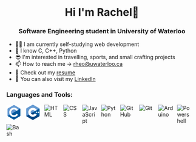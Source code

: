 <h1 align="center">Hi I'm Rachel👋</h1>
<h3 align="center">Software Engineering student in University of Waterloo</h3>

- 👩‍💻 I am currently self-studying web development
- 🌱 I know C, C++, Python 
- 😎 I'm interested in travelling, sports, and small crafting projects 
- 📫 How to reach me -> rheo@uwaterloo.ca
- 📄 Check out my [resume](https://drive.google.com/file/d/1rCiJ5gzIALrCqm3ae9azon98ruDJc4eW/view?usp=sharing)
- 💼 You can also visit my [LinkedIn](www.linkedin.com/in/rachel-heo)

<h3 align="left">Languages and Tools:</h3>
<img align="left" alt="C" width="40px" style="padding-right:10px;" src="https://raw.githubusercontent.com/devicons/devicon/master/icons/c/c-original.svg" />
<img align="left" alt="C++" width="40px" style="padding-right:10px;" src=https://raw.githubusercontent.com/devicons/devicon/master/icons/cplusplus/cplusplus-original.svg />
<img align="left" alt="HTML" width="40px" style="padding-right:10px;" src="https://cdn.jsdelivr.net/gh/devicons/devicon/icons/html5/html5-plain.svg" />
<img align="left" alt="CSS" width="40px" style="padding-right:10px;" src="https://cdn.jsdelivr.net/gh/devicons/devicon/icons/css3/css3-plain.svg" />
<img align="left" alt="JavaScript" width="40px" style="padding-right:10px;" src="https://cdn.jsdelivr.net/gh/devicons/devicon/icons/javascript/javascript-plain.svg" />
<img align="left" alt="Python" width="40px" style="padding-right:10px;" src="https://cdn.jsdelivr.net/gh/devicons/devicon/icons/python/python-plain.svg" />
<img align="left" alt="GitHub" width="40px" style="padding-right:10px;" src="https://cdn.jsdelivr.net/gh/devicons/devicon/icons/github/github-original.svg" />
<img align="left" alt="Git" width="40px" style="padding-right:10px;" src="https://cdn.jsdelivr.net/gh/devicons/devicon/icons/git/git-original.svg" />
<img align="left" alt="Arduino" width="40px" style="padding-right:10px;" src="https://cdn.worldvectorlogo.com/logos/arduino-1.svg"/>
<img align="left" alt="Powershell" width="40px" style="padding-right:10px;" src="https://img.icons8.com/color/512/powershell.png"/>
<img align="left" alt="Bash" width="40px" style="padding-right:10px;" src="https://www.svgrepo.com/show/353478/bash-icon.svg"/>
